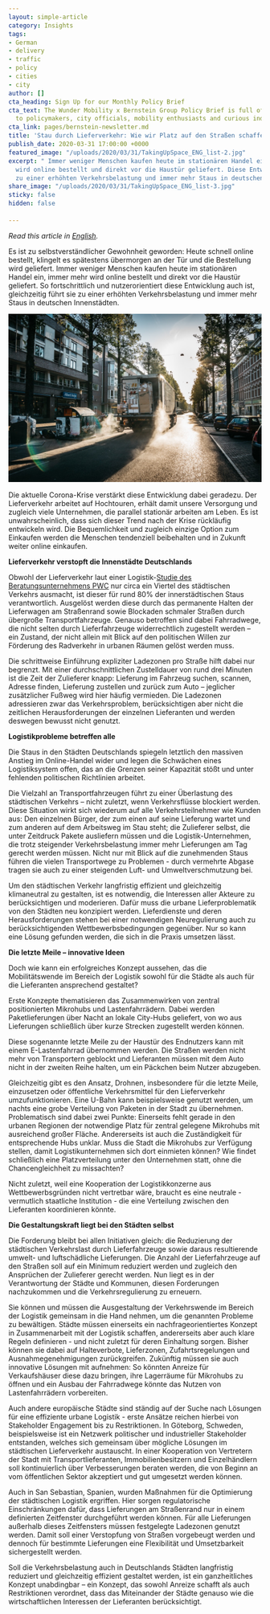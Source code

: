 ```yaml
---
layout: simple-article
category: Insights
tags:
- German
- delivery
- traffic
- policy
- cities
- city
author: []
cta_heading: Sign Up for our Monthly Policy Brief
cta_text: The Wunder Mobility x Bernstein Group Policy Brief is full of articles relevant
  to policymakers, city officials, mobility enthusiasts and curious industry followers.
cta_link: pages/bernstein-newsletter.md
title: 'Stau durch Lieferverkehr: Wie wir Platz auf den Straßen schaffen können'
publish_date: 2020-03-31 17:00:00 +0000
featured_image: "/uploads/2020/03/31/TakingUpSpace_ENG_list-2.jpg"
excerpt: " Immer weniger Menschen kaufen heute im stationären Handel ein, immer mehr
  wird online bestellt und direkt vor die Haustür geliefert. Diese Entwicklung führt
  zu einer erhöhten Verkehrsbelastung und immer mehr Staus in deutschen Innenstädten."
share_image: "/uploads/2020/03/31/TakingUpSpace_ENG_list-3.jpg"
sticky: false
hidden: false

---
```

_Read this article in_ [_English_](www.wundermobility.com/blog/taking-up-space-how-germany-can-work-to-reduce-delivery-vehicle-traffic)_._

Es ist zu selbstverständlicher Gewohnheit geworden: Heute schnell online bestellt, klingelt es spätestens übermorgen an der Tür und die Bestellung wird geliefert. Immer weniger Menschen kaufen heute im stationären Handel ein, immer mehr wird online bestellt und direkt vor die Haustür geliefert. So fortschrittlich und nutzerorientiert diese Entwicklung auch ist, gleichzeitig führt sie zu einer erhöhten Verkehrsbelastung und immer mehr Staus in deutschen Innenstädten.

![](/uploads/2020/03/31/TakingUpSpace_notext.jpg)

Die aktuelle Corona-Krise verstärkt diese Entwicklung dabei geradezu. Der Lieferverkehr arbeitet auf Hochtouren, erhält damit unsere Versorgung und zugleich viele Unternehmen, die parallel stationär arbeiten am Leben. Es ist unwahrscheinlich, dass sich dieser Trend nach der Krise rückläufig entwickeln wird. Die Bequemlichkeit und zugleich einzige Option zum Einkaufen werden die Menschen tendenziell beibehalten und in Zukunft weiter online einkaufen.

**Lieferverkehr verstopft die Innenstädte Deutschlands**

Obwohl der Lieferverkehr laut einer Logistik-[Studie des Beratungsunternehmens PWC](https://www.pwc.de/de/transport-und-logistik/pwc-studie-aufbruch-auf-der-letzten-meile.pdf) nur circa ein Viertel des städtischen Verkehrs ausmacht, ist dieser für rund 80% der innerstädtischen Staus verantwortlich. Ausgelöst werden diese durch das permanente Halten der Lieferwagen am Straßenrand sowie Blockaden schmaler Straßen durch übergroße Transportfahrzeuge. Genauso betroffen sind dabei Fahrradwege, die nicht selten durch Lieferfahrzeuge widerrechtlich zugestellt werden – ein Zustand, der nicht allein mit Blick auf den politischen Willen zur Förderung des Radverkehr in urbanen Räumen gelöst werden muss.

Die schrittweise Einführung expliziter Ladezonen pro Straße hilft dabei nur begrenzt. Mit einer durchschnittlichen Zustelldauer von rund drei Minuten ist die Zeit der Zulieferer knapp: Lieferung im Fahrzeug suchen, scannen, Adresse finden, Lieferung zustellen und zurück zum Auto – jeglicher zusätzlicher Fußweg wird hier häufig vermieden. Die Ladezonen adressieren zwar das Verkehrsproblem, berücksichtigen aber nicht die zeitlichen Herausforderungen der einzelnen Lieferanten und werden deswegen bewusst nicht genutzt.

**Logistikprobleme betreffen alle**

Die Staus in den Städten Deutschlands spiegeln letztlich den massiven Anstieg im Online-Handel wider und legen die Schwächen eines Logistiksystem offen, das an die Grenzen seiner Kapazität stößt und unter fehlenden politischen Richtlinien arbeitet.

Die Vielzahl an Transportfahrzeugen führt zu einer Überlastung des städtischen Verkehrs – nicht zuletzt, wenn Verkehrsflüsse blockiert werden. Diese Situation wirkt sich wiederum auf alle Verkehrsteilnehmer wie Kunden aus: Den einzelnen Bürger, der zum einen auf seine Lieferung wartet und zum anderen auf dem Arbeitsweg im Stau steht; die Zulieferer selbst, die unter Zeitdruck Pakete ausliefern müssen und die Logistik-Unternehmen, die trotz steigender Verkehrsbelastung immer mehr Lieferungen am Tag gerecht werden müssen. Nicht nur mit Blick auf die zunehmenden Staus führen die vielen Transportwege zu Problemen - durch vermehrte Abgase tragen sie auch zu einer steigenden Luft- und Umweltverschmutzung bei.

Um den städtischen Verkehr langfristig effizient und gleichzeitig klimaneutral zu gestalten, ist es notwendig, die Interessen aller Akteure zu berücksichtigen und moderieren. Dafür muss die urbane Lieferproblematik von den Städten neu konzipiert werden. Lieferdienste und deren Herausforderungen stehen bei einer notwendigen Neuregulierung auch zu berücksichtigenden Wettbewerbsbedingungen gegenüber. Nur so kann eine Lösung gefunden werden, die sich in die Praxis umsetzen lässt.

**Die letzte Meile – innovative Ideen**

Doch wie kann ein erfolgreiches Konzept aussehen, das die Mobilitätswende im Bereich der Logistik sowohl für die Städte als auch für die Lieferanten ansprechend gestaltet?

Erste Konzepte thematisieren das Zusammenwirken von zentral positionierten Mikrohubs und Lastenfahrrädern. Dabei werden Paketlieferungen über Nacht an lokale City-Hubs geliefert, von wo aus Lieferungen schließlich über kurze Strecken zugestellt werden können.

Diese sogenannte letzte Meile zu der Haustür des Endnutzers kann mit einem E-Lastenfahrrad übernommen werden. Die Straßen werden nicht mehr von Transportern geblockt und Lieferanten müssen mit dem Auto nicht in der zweiten Reihe halten, um ein Päckchen beim Nutzer abzugeben.

Gleichzeitig gibt es den Ansatz, Drohnen, insbesondere für die letzte Meile, einzusetzen oder öffentliche Verkehrsmittel für den Lieferverkehr umzufunktionieren. Eine U-Bahn kann beispielsweise genutzt werden, um nachts eine grobe Verteilung von Paketen in der Stadt zu übernehmen. Problematisch sind dabei zwei Punkte: Einerseits fehlt gerade in den urbanen Regionen der notwendige Platz für zentral gelegene Mikrohubs mit ausreichend großer Fläche. Andererseits ist auch die Zuständigkeit für entsprechende Hubs unklar. Muss die Stadt die Mikrohubs zur Verfügung stellen, damit Logistikunternehmen sich dort einmieten können? Wie findet schließlich eine Platzverteilung unter den Unternehmen statt, ohne die Chancengleichheit zu missachten?

Nicht zuletzt, weil eine Kooperation der Logistikkonzerne aus Wettbewerbsgründen nicht vertretbar wäre, braucht es eine neutrale - vermutlich staatliche Institution - die eine Verteilung zwischen den Lieferanten koordinieren könnte.

**Die Gestaltungskraft liegt bei den Städten selbst**

Die Forderung bleibt bei allen Initiativen gleich: die Reduzierung der städtischen Verkehrslast durch Lieferfahrzeuge sowie daraus resultierende umwelt- und luftschädliche Lieferungen. Die Anzahl der Lieferfahrzeuge auf den Straßen soll auf ein Minimum reduziert werden und zugleich den Ansprüchen der Zulieferer gerecht werden. Nun liegt es in der Verantwortung der Städte und Kommunen, diesen Forderungen nachzukommen und die Verkehrsregulierung zu erneuern.

Sie können und müssen die Ausgestaltung der Verkehrswende im Bereich der Logistik gemeinsam in die Hand nehmen, um die genannten Probleme zu bewältigen. Städte müssen einerseits ein nachfrageorientiertes Konzept in Zusammenarbeit mit der Logistik schaffen, andererseits aber auch klare Regeln definieren - und nicht zuletzt für deren Einhaltung sorgen. Bisher können sie dabei auf Halteverbote, Lieferzonen, Zufahrtsregelungen und Ausnahmegenehmigungen zurückgreifen. Zukünftig müssen sie auch innovative Lösungen mit aufnehmen: So könnten Anreize für Verkaufshäuser diese dazu bringen, ihre Lagerräume für Mikrohubs zu öffnen und ein Ausbau der Fahrradwege könnte das Nutzen von Lastenfahrrädern vorbereiten.

Auch andere europäische Städte sind ständig auf der Suche nach Lösungen für eine effiziente urbane Logistik - erste Ansätze reichen hierbei von Stakeholder Engagement bis zu Restriktionen. In Göteborg, Schweden, beispielsweise ist ein Netzwerk politischer und industrieller Stakeholder entstanden, welches sich gemeinsam über mögliche Lösungen im städtischen Lieferverkehr austauscht. In einer Kooperation von Vertretern der Stadt mit Transportlieferanten, Immobilienbesitzern und Einzelhändlern soll kontinuierlich über Verbesserungen beraten werden, die von Beginn an vom öffentlichen Sektor akzeptiert und gut umgesetzt werden können.

Auch in San Sebastian, Spanien, wurden Maßnahmen für die Optimierung der städtischen Logistik ergriffen. Hier sorgen regulatorische Einschränkungen dafür, dass Lieferungen am Straßenrand nur in einem definierten Zeitfenster durchgeführt werden können. Für alle Lieferungen außerhalb dieses Zeitfensters müssen festgelegte Ladezonen genutzt werden. Damit soll einer Verstopfung von Straßen vorgebeugt werden und dennoch für bestimmte Lieferungen eine Flexibilität und Umsetzbarkeit sichergestellt werden.

Soll die Verkehrsbelastung auch in Deutschlands Städten langfristig reduziert und gleichzeitig effizient gestaltet werden, ist ein ganzheitliches Konzept unabdingbar – ein Konzept, das sowohl Anreize schafft als auch Restriktionen verordnet, dass das Miteinander der Städte genauso wie die wirtschaftlichen Interessen der Lieferanten berücksichtigt.